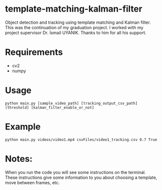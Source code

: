 # template-matching-kalman-filter
Object detection and tracking using template matching and Kalman filter.
This was the continuation of my graduation project. 
I worked with my project supervisor Dr. İsmail UYANIK. Thanks to him for all his support.

# Requirements
* cv2
* numpy

# Usage
```
python main.py [sample_video_path] [tracking_output_csv_path] [threshold] [kalman_filter_enable_or_not]
```
# Example
```
python main.py videos/video1.mp4 csvFiles/video1_tracking.csv 0.7 True
```

# Notes:
When you run the code you will see some instructions on the terminal. 
These instructions give some information to you about choosing a template, move between frames, etc.
